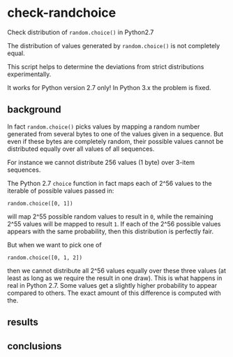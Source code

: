 # check-randchoice
Check distribution of `random.choice()` in Python2.7

The distribution of values generated by `random.choice()` is not completely
equal.

This script helps to determine the deviations from strict distributions
experimentally.

It works for Python version 2.7 only! In Python 3.x the problem is fixed.


## background

In fact `random.choice()` picks values by mapping a random number generated
from several bytes to one of the values given in a sequence. But even if these
bytes are completely random, their possible values cannot be distributed
equally over all values of all sequences.

For instance we cannot distribute 256 values (1 byte) over 3-item sequences.

The Python 2.7 `choice` function in fact maps each of 2^56 values to the
iterable of possible values passed in:

    random.choice([0, 1])

will map 2^55 possible random values to result in ``0``, while the remaining
2^55 values will be mapped to result ``1``. If each of the 2^56 possible
values appears with the same probability, then this distribution is perfectly
fair.

But when we want to pick one of

    random.choice([0, 1, 2])

then we cannot distribute all 2^56 values equally over these three values
(at least as long as we require the result in one draw). This is what happens
in real in Python 2.7. Some values get a slightly higher probability to appear
compared to others. The exact amount of this difference is computed with the.


## results


## conclusions


